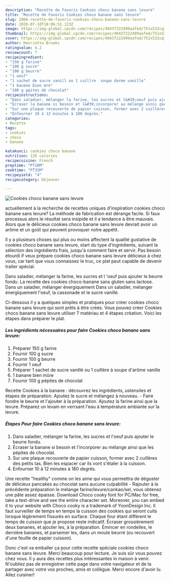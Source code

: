 ```yaml
---
description: "Recette de Favoris Cookies choco banane sans levure"
title: "Recette de Favoris Cookies choco banane sans levure"
slug: 2066-recette-de-favoris-cookies-choco-banane-sans-levure
date: 2020-07-10T18:06:51.123Z
image: https://img-global.cpcdn.com/recipes/48437222499aafed/751x532cq70/cookies-choco-banane-sans-levure-photo-principale-de-la-recette.jpg
thumbnail: https://img-global.cpcdn.com/recipes/48437222499aafed/751x532cq70/cookies-choco-banane-sans-levure-photo-principale-de-la-recette.jpg
cover: https://img-global.cpcdn.com/recipes/48437222499aafed/751x532cq70/cookies-choco-banane-sans-levure-photo-principale-de-la-recette.jpg
author: Henrietta Brooks
ratingvalue: 4.2
reviewcount: 7
recipeingredient:
- "150 g farine"
- "100 g sucre"
- "100 g beurre"
- "1 oeuf"
- "1 sachet de sucre vanill ou 1 cuillre  soupe darme vanille"
- "1 banane bien mre"
- "100 g ppites de chocolat"
recipeinstructions:
- "Dans saladier, mélanger la farine, les sucres et l&#39;oeuf puis ajouter le beurre fondu."
- "Écraser la banane si besoin et l&#39;incorporer au mélange ainsi que les pépites de chocolat."
- "Sur une plaque recouverte de papier cuisson, former avec 2 cuillères des petits tas. Bien les espacer car ils vont s&#39;étaler à la cuisson."
- "Enfourner 10 à 12 minutes à 180 degrés."
categories:
- Recette
tags:
- cookies
- choco
- banane

katakunci: cookies choco banane 
nutrition: 126 calories
recipecuisine: French
preptime: "PT10M"
cooktime: "PT35M"
recipeyield: "4"
recipecategory: Déjeuner

---
```



![Cookies choco banane sans levure](https://img-global.cpcdn.com/recipes/48437222499aafed/751x532cq70/cookies-choco-banane-sans-levure-photo-principale-de-la-recette.jpg)

actuellement à la recherche de recettes uniques d'inspiration cookies choco banane sans levure? La méthode de fabrication est dérange facile. Si faux processus alors le résultat sera insipide et il a tendance à être mauvais. Alors que le délicieux cookies choco banane sans levure devrait avoir un arôme et un goût qui peuvent provoquer notre appétit.

Il y a plusieurs choses qui plus ou moins affectent la qualité gustative de cookies choco banane sans levure, start du type d'ingrédients, suivant la sélection des ingrédients frais, jusqu'à comment faire et servir. Pas besoin étourdi if veux prépare cookies choco banane sans levure délicieux à chez vous, car tant que vous connaissez le truc, ce plat peut capable de devenir traiter spécial.

Dans saladier, mélanger la farine, les sucres et l &#39;oeuf puis ajouter le beurre fondu. La recette des cookies choco-banane sans gluten sans lactose. Dans un saladier, mélanger énergiquement Dans un saladier, mélanger énergiquement l&#39;oeuf, la cassonade et le sucre vanillé.


Ci-dessous il y a quelques simples et pratiques pour créer cookies choco banane sans levure qui sont prêts à être créés. Vous pouvez créer Cookies choco banane sans levure utiliser 7 matériau et 4 étapes création. Voici les étapes dans préparer le plat.

<!--inarticleads1-->

##### Les ingrédients nécessaires pour faire Cookies choco banane sans levure:

1. Préparer 150 g farine
1. Fournir 100 g sucre
1. Fournir 100 g beurre
1. Fournir 1 oeuf
1. Préparer 1 sachet de sucre vanillé ou 1 cuillère à soupe d&#39;arôme vanille
1.  1 banane bien mûre
1. Fournir 100 g pépites de chocolat


Recette Cookies à la banane : découvrez les ingrédients, ustensiles et étapes de préparation. Ajoutez le sucre et mélangez à nouveau. - Faire fondre le beurre et l&#39;ajouter à la préparation. Ajoutez la farine ainsi que la levure. Préparez un levain en verrsant l&#39;eau à température ambiante sur la levure. 

<!--inarticleads2-->

##### Étapes Pour faire Cookies choco banane sans levure:

1. Dans saladier, mélanger la farine, les sucres et l&#39;oeuf puis ajouter le beurre fondu.
1. Écraser la banane si besoin et l&#39;incorporer au mélange ainsi que les pépites de chocolat.
1. Sur une plaque recouverte de papier cuisson, former avec 2 cuillères des petits tas. Bien les espacer car ils vont s&#39;étaler à la cuisson.
1. Enfourner 10 à 12 minutes à 180 degrés.


Une recette &#34;healthy&#34; comme on les aime qui vous permettra de déguster de délicieux pancakes au chocolat sans aucune culpabilité - Rajouter à la précédente préparation le mélange farine/levure/cankao/sel, vous obtenez une pâte assez épaisse. Download Choco cooky font for PC/Mac for free, take a test-drive and see the entire character set. Moreover, you can embed it to your website with Choco cooky is a trademark of YoonDesign Inc. Il faut surveiller de temps en temps la cuisson des cookies qui seront cuits lorsque légèrement fissurés en surface. Chaque four étant différent le temps de cuisson que je propose reste indicatif. Écraser grossièrement deux bananes, et ajouter les, à la préparation. Émincer en rondelles, le dernière bananes, et parsemer les, dans un moule beurré (ou recouvert d&#39;une feuille de papier cuisson). 


Donc c'est va emballer ça pour cette recette spéciale cookies choco banane sans levure. Merci beaucoup pour lecture. Je suis sûr vous pouvez chez vous. Il y aura des recettes plus  intéressantes in maison à venir. N'oubliez pas de enregistrer cette page dans votre navigateur et de la partager avec votre vos proches, amis et collègue. Merci encore d'avoir lu. Allez cuisiner!
